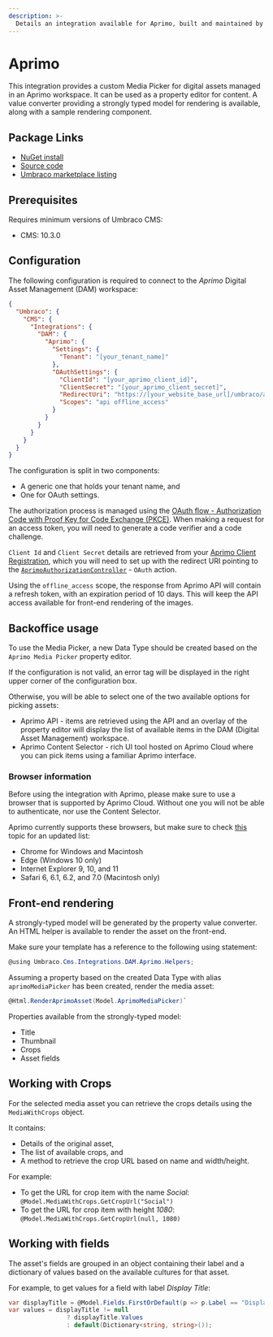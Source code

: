 ```yaml
---
description: >-
  Details an integration available for Aprimo, built and maintained by Umbraco HQ.
---
```


# Aprimo

This integration provides a custom Media Picker for digital assets managed in an Aprimo workspace. It can be used as a property editor for content. A value converter providing a strongly typed model for rendering is available, along with a sample rendering component.

## Package Links

- [NuGet install](https://www.nuget.org/packages/Umbraco.Cms.Integrations.DAM.Aprimo)
- [Source code](https://github.com/umbraco/Umbraco.Cms.Integrations/tree/main/src/Umbraco.Cms.Integrations.DAM.Aprimo)
- [Umbraco marketplace listing](https://marketplace.umbraco.com/package/umbraco.cms.integrations.dam.aprimo)

## Prerequisites

Requires minimum versions of Umbraco CMS:

- CMS: 10.3.0

## Configuration

The following configuration is required to connect to the _Aprimo_ Digital Asset Management (DAM) workspace:

```json
{
  "Umbraco": {
    "CMS": {
      "Integrations": {
        "DAM": {
          "Aprimo": {
            "Settings": {
              "Tenant": "[your_tenant_name]"
            },
            "OAuthSettings": {
              "ClientId": "[your_aprimo_client_id]",
              "ClientSecret": "[your_aprimo_client_secret]",
              "RedirectUri": "https://[your_website_base_url]/umbraco/api/aprimoauthorization/oauth",
              "Scopes": "api offline_access"
            }
          }
        }
      }
    }
  }
}
```

The configuration is split in two components:

- A generic one that holds your tenant name, and
- One for OAuth settings.

The authorization process is managed using the [OAuth flow - Authorization Code with Proof Key for Code Exchange (PKCE)](https://developers.aprimo.com/marketing-operations/rest-api/authorization/#module7). When making a request for an access token, you will need to generate a code verifier and a code challenge.

`Client Id` and `Client Secret` details are retrieved from your [Aprimo Client Registration](https://developers.aprimo.com/marketing-operations/rest-api/authorization/#module2), which you will need to set up with the redirect URI pointing to the [`AprimoAuthorizationController`](https://github.com/umbraco/Umbraco.Cms.Integrations/blob/feature/aprimo-integration/src/Umbraco.Cms.Integrations.DAM.Aprimo/Controllers/AprimoAuthorizationController.cs) - `OAuth` action.

Using the `offline_access` scope, the response from Aprimo API will contain a refresh token, with an expiration period of 10 days. This will keep the API access available for front-end rendering of the images.

## Backoffice usage

To use the Media Picker, a new Data Type should be created based on the `Aprimo Media Picker` property editor.

If the configuration is not valid, an error tag will be displayed in the right upper corner of the configuration box.

Otherwise, you will be able to select one of the two available options for picking assets:

- Aprimo API - items are retrieved using the API and an overlay of the property editor will display the list of available items in the DAM (Digital Asset Management) workspace.
- Aprimo Content Selector - rich UI tool hosted on Aprimo Cloud where you can pick items using a familiar Aprimo interface.

### Browser information

Before using the integration with Aprimo, please make sure to use a browser that is supported by Aprimo Cloud. Without one you will not be able to authenticate, nor use the Content Selector.

Aprimo currently supports these browsers, but make sure to check [this](https://help.aprimo.com/Content/Marketing_Operations_Help/aprimo_basics/browsers_configuring_concept.html) topic for an updated list:

- Chrome for Windows and Macintosh
- Edge (Windows 10 only)
- Internet Explorer 9, 10, and 11
- Safari 6, 6.1, 6.2, and 7.0 (Macintosh only)

## Front-end rendering

A strongly-typed model will be generated by the property value converter. An HTML helper is available to render the asset on the front-end.

Make sure your template has a reference to the following using statement:

```csharp
@using Umbraco.Cms.Integrations.DAM.Aprimo.Helpers;
```

Assuming a property based on the created Data Type with alias `aprimoMediaPicker` has been created, render the media asset:

```csharp
@Html.RenderAprimoAsset(Model.AprimoMediaPicker)`
```

Properties available from the strongly-typed model:

- Title
- Thumbnail
- Crops
- Asset fields

## Working with Crops

For the selected media asset you can retrieve the crops details using the `MediaWithCrops` object.

It contains:

- Details of the original asset,
- The list of available crops, and
- A method to retrieve the crop URL based on name and width/height.

For example:

- To get the URL for crop item with the name _Social_: `@Model.MediaWithCrops.GetCropUrl("Social")`
- To get the URL for crop item with height _1080_: `@Model.MediaWithCrops.GetCropUrl(null, 1080)`

## Working with fields

The asset's fields are grouped in an object containing their label and a dictionary of values based on the available cultures for that asset.

For example, to get values for a field with label _Display Title_:

```csharp
var displayTitle = @Model.Fields.FirstOrDefault(p => p.Label == "Display Title");
var values = displayTitle != null
                ? displayTitle.Values 
                : default(Dictionary<string, string>());
```
